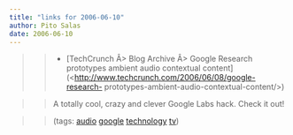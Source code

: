 ```yaml
---
title: "links for 2006-06-10"
author: Pito Salas
date: 2006-06-10
---
```



>>

>>   * [TechCrunch Â> Blog Archive Â> Google Research prototypes ambient audio
contextual content](<http://www.techcrunch.com/2006/06/08/google-research-
prototypes-ambient-audio-contextual-content/>)

>>

>> A totally cool, crazy and clever Google Labs hack. Check it out!

>>

>> (tags: [audio](<http://del.icio.us/pitosalas/audio>)
[google](<http://del.icio.us/pitosalas/google>)
[technology](<http://del.icio.us/pitosalas/technology>)
[tv](<http://del.icio.us/pitosalas/tv>))

>>

>>



